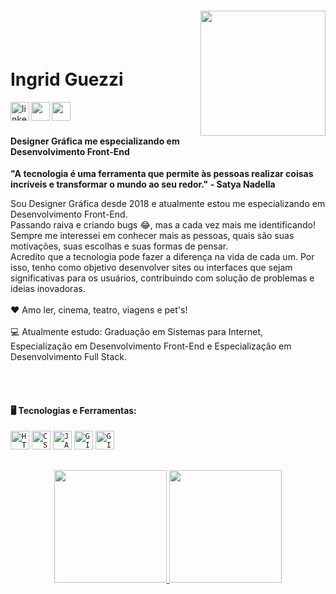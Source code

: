 <img align="right" width="200px" style="margin-top:-20px" src="https://user-images.githubusercontent.com/98919045/247807192-c9bd3a1a-94d0-4971-bfeb-ad68781041f9.png">

</br>
</br>

<div dsplay="inline-block">
 
 <h1 align="left"> Ingrid Guezzi </h1>
 </a> 
  <a href="https://www.linkedin.com/in/ingrid-guezzi/">
    <img align="left" width="30px" src="https://user-images.githubusercontent.com/98919045/247788503-719e9b35-0033-410b-b0a5-0ab7d0cffb9c.png" alt="linkedin" style="vertical-align:top;">
  </a>
 <a href="https://www.instagram.com/guezziingrid/">
    <img align="left" width="30px" src="https://user-images.githubusercontent.com/98919045/247788558-fb930e3a-b783-46ed-a884-99d55a37079e.png">
 </a>
  <a href="https://www.behance.net/ingridguezzi">
    <img align="left" width="30px" src="https://user-images.githubusercontent.com/98919045/247791128-4b101400-6113-4380-b165-ba387f6c2580.png">
 </a>
</div>


</br>
</br>

#### Designer Gráfica me especializando em Desenvolvimento Front-End  
<b>"A tecnologia é uma ferramenta que permite às pessoas realizar coisas incríveis e transformar o mundo ao seu redor." - Satya Nadella</b>  

<p>Sou Designer Gráfica desde 2018 e atualmente estou me especializando em Desenvolvimento Front-End. </br>
Passando raiva e criando bugs 😂, mas a cada vez mais me identificando!  </br>
Sempre me interessei em conhecer mais as pessoas, quais são suas motivações, suas escolhas e suas formas de pensar. </br>
Acredito que a tecnologia pode fazer a diferença na vida de cada um. Por isso, tenho como objetivo desenvolver sites ou interfaces que sejam significativas para os usuários, contribuindo com solução de problemas e ideias inovadoras. </br>
</br>
❤️ Amo ler, cinema, teatro, viagens e pet's! </br>
</br>
💻 Atualmente estudo: Graduação em Sistemas para Internet, Especialização em Desenvolvimento Front-End e Especialização em Desenvolvimento Full Stack.
</p>
</br>
</br>


#### 🖥️  Tecnologias e Ferramentas:
<code><img width="30px" src="https://cdn.jsdelivr.net/gh/devicons/devicon/icons/html5/html5-original-wordmark.svg" title = "HTML5"/></code>
<code><img width="30px" src="https://cdn.jsdelivr.net/gh/devicons/devicon/icons/css3/css3-original-wordmark.svg" title = "CSS3"/></code>
<code><img width="30px" src="https://cdn.jsdelivr.net/gh/devicons/devicon/icons/javascript/javascript-original.svg" title = "JAVASCRIPT"/></code>
<code><img width="30px" src="https://cdn.jsdelivr.net/gh/devicons/devicon/icons/git/git-original.svg" title = "GIT"/></code>
<code><img width="30px" src="https://cdn.jsdelivr.net/gh/devicons/devicon/icons/github/github-original.svg" title = "GITHUB"/></code>

##
<div>
<p align="center">
<a href="https://github.com/ingridguezzi">
<img height="180em" src="https://github-readme-stats.vercel.app/api/top-langs/?username=ingridguezzi&layout=compact&langs_count=7&theme=dracula"/>
<img height="180em" src="https://github-readme-stats.vercel.app/api?username=ingridguezzi&show_icons=true&theme=dracula&include_all_commits=true&count_private=true"/>
</div>
